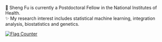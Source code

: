 ### 
👋 Sheng Fu is currently a Postdoctoral Fellow in the National Institutes of Health. \
✨ My research interest includes statistical machine learning, integration analysis, biostatistics and genetics.

<a href="https://info.flagcounter.com/YN80"><img src="https://s11.flagcounter.com/count2/YN80/bg_FFFFFF/txt_000000/border_CCCCCC/columns_2/maxflags_10/viewers_0/labels_0/pageviews_1/flags_0/percent_0/" alt="Flag Counter" border="0"></a>

<!--
**fushengstat/fushengstat** is a ✨ _special_ ✨ repository because its `README.md` (this file) appears on your GitHub profile.

Here are some ideas to get you started:

- 🔭 I’m currently working on ...
- 🌱 I’m currently learning ...
- 👯 I’m looking to collaborate on ...
- 🤔 I’m looking for help with ...
- 💬 Ask me about ...
- 📫 How to reach me: ...
- 😄 Pronouns: ...
- ⚡ Fun fact: ...
-->
